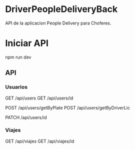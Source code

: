 # DriverPeopleDeliveryBack

API de la aplicacion People Delivery para Choferes.

# Iniciar API
npm run dev

## API

### Usuarios

GET /api/users
GET /api/users/id

POST /api/users/getByPlate
POST /api/users/getByDriverLic

PATCH /api/users/id

### Viajes


GET /api/viajes
GET /api/viajes/id




